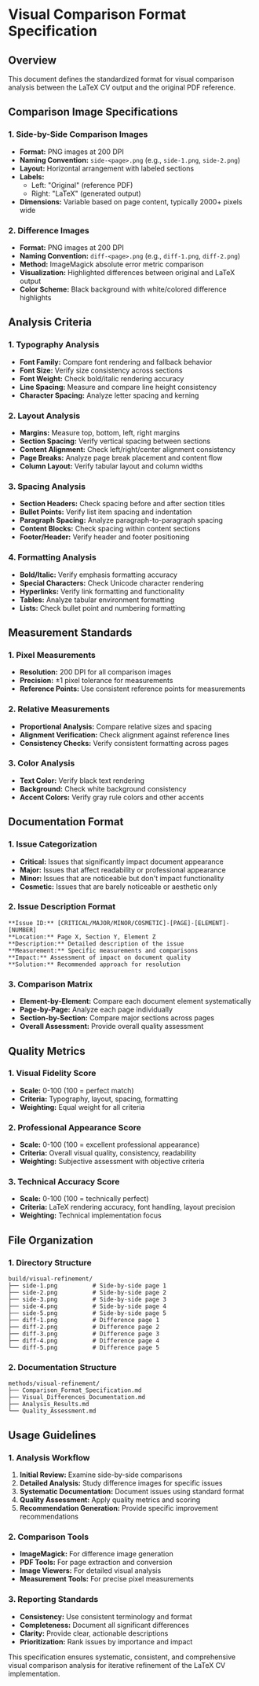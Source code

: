 # Visual Comparison Format Specification

## Overview
This document defines the standardized format for visual comparison analysis between the LaTeX CV output and the original PDF reference.

## Comparison Image Specifications

### 1. Side-by-Side Comparison Images
- **Format:** PNG images at 200 DPI
- **Naming Convention:** `side-<page>.png` (e.g., `side-1.png`, `side-2.png`)
- **Layout:** Horizontal arrangement with labeled sections
- **Labels:** 
  - Left: "Original" (reference PDF)
  - Right: "LaTeX" (generated output)
- **Dimensions:** Variable based on page content, typically 2000+ pixels wide

### 2. Difference Images
- **Format:** PNG images at 200 DPI
- **Naming Convention:** `diff-<page>.png` (e.g., `diff-1.png`, `diff-2.png`)
- **Method:** ImageMagick absolute error metric comparison
- **Visualization:** Highlighted differences between original and LaTeX output
- **Color Scheme:** Black background with white/colored difference highlights

## Analysis Criteria

### 1. Typography Analysis
- **Font Family:** Compare font rendering and fallback behavior
- **Font Size:** Verify size consistency across sections
- **Font Weight:** Check bold/italic rendering accuracy
- **Line Spacing:** Measure and compare line height consistency
- **Character Spacing:** Analyze letter spacing and kerning

### 2. Layout Analysis
- **Margins:** Measure top, bottom, left, right margins
- **Section Spacing:** Verify vertical spacing between sections
- **Content Alignment:** Check left/right/center alignment consistency
- **Page Breaks:** Analyze page break placement and content flow
- **Column Layout:** Verify tabular layout and column widths

### 3. Spacing Analysis
- **Section Headers:** Check spacing before and after section titles
- **Bullet Points:** Verify list item spacing and indentation
- **Paragraph Spacing:** Analyze paragraph-to-paragraph spacing
- **Content Blocks:** Check spacing within content sections
- **Footer/Header:** Verify header and footer positioning

### 4. Formatting Analysis
- **Bold/Italic:** Verify emphasis formatting accuracy
- **Special Characters:** Check Unicode character rendering
- **Hyperlinks:** Verify link formatting and functionality
- **Tables:** Analyze tabular environment formatting
- **Lists:** Check bullet point and numbering formatting

## Measurement Standards

### 1. Pixel Measurements
- **Resolution:** 200 DPI for all comparison images
- **Precision:** ±1 pixel tolerance for measurements
- **Reference Points:** Use consistent reference points for measurements

### 2. Relative Measurements
- **Proportional Analysis:** Compare relative sizes and spacing
- **Alignment Verification:** Check alignment against reference lines
- **Consistency Checks:** Verify consistent formatting across pages

### 3. Color Analysis
- **Text Color:** Verify black text rendering
- **Background:** Check white background consistency
- **Accent Colors:** Verify gray rule colors and other accents

## Documentation Format

### 1. Issue Categorization
- **Critical:** Issues that significantly impact document appearance
- **Major:** Issues that affect readability or professional appearance
- **Minor:** Issues that are noticeable but don't impact functionality
- **Cosmetic:** Issues that are barely noticeable or aesthetic only

### 2. Issue Description Format
```
**Issue ID:** [CRITICAL/MAJOR/MINOR/COSMETIC]-[PAGE]-[ELEMENT]-[NUMBER]
**Location:** Page X, Section Y, Element Z
**Description:** Detailed description of the issue
**Measurement:** Specific measurements and comparisons
**Impact:** Assessment of impact on document quality
**Solution:** Recommended approach for resolution
```

### 3. Comparison Matrix
- **Element-by-Element:** Compare each document element systematically
- **Page-by-Page:** Analyze each page individually
- **Section-by-Section:** Compare major sections across pages
- **Overall Assessment:** Provide overall quality assessment

## Quality Metrics

### 1. Visual Fidelity Score
- **Scale:** 0-100 (100 = perfect match)
- **Criteria:** Typography, layout, spacing, formatting
- **Weighting:** Equal weight for all criteria

### 2. Professional Appearance Score
- **Scale:** 0-100 (100 = excellent professional appearance)
- **Criteria:** Overall visual quality, consistency, readability
- **Weighting:** Subjective assessment with objective criteria

### 3. Technical Accuracy Score
- **Scale:** 0-100 (100 = technically perfect)
- **Criteria:** LaTeX rendering accuracy, font handling, layout precision
- **Weighting:** Technical implementation focus

## File Organization

### 1. Directory Structure
```
build/visual-refinement/
├── side-1.png          # Side-by-side page 1
├── side-2.png          # Side-by-side page 2
├── side-3.png          # Side-by-side page 3
├── side-4.png          # Side-by-side page 4
├── side-5.png          # Side-by-side page 5
├── diff-1.png          # Difference page 1
├── diff-2.png          # Difference page 2
├── diff-3.png          # Difference page 3
├── diff-4.png          # Difference page 4
└── diff-5.png          # Difference page 5
```

### 2. Documentation Structure
```
methods/visual-refinement/
├── Comparison_Format_Specification.md
├── Visual_Differences_Documentation.md
├── Analysis_Results.md
└── Quality_Assessment.md
```

## Usage Guidelines

### 1. Analysis Workflow
1. **Initial Review:** Examine side-by-side comparisons
2. **Detailed Analysis:** Study difference images for specific issues
3. **Systematic Documentation:** Document issues using standard format
4. **Quality Assessment:** Apply quality metrics and scoring
5. **Recommendation Generation:** Provide specific improvement recommendations

### 2. Comparison Tools
- **ImageMagick:** For difference image generation
- **PDF Tools:** For page extraction and conversion
- **Image Viewers:** For detailed visual analysis
- **Measurement Tools:** For precise pixel measurements

### 3. Reporting Standards
- **Consistency:** Use consistent terminology and format
- **Completeness:** Document all significant differences
- **Clarity:** Provide clear, actionable descriptions
- **Prioritization:** Rank issues by importance and impact

This specification ensures systematic, consistent, and comprehensive visual comparison analysis for iterative refinement of the LaTeX CV implementation.
